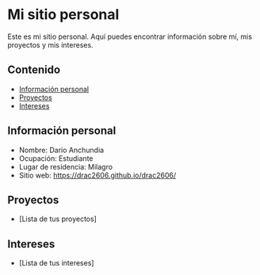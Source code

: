 # Mi sitio personal
Este es mi sitio personal. Aquí puedes encontrar información sobre mí, mis
proyectos y mis intereses.
## Contenido
* [Información personal](#información-personal)
* [Proyectos](#proyectos)
* [Intereses](#intereses)
## Información personal
* Nombre: Dario Anchundia
* Ocupación: Estudiante
* Lugar de residencia: Milagro
* Sitio web: https://drac2606.github.io/drac2606/
## Proyectos
* [Lista de tus proyectos]
## Intereses
* [Lista de tus intereses]
